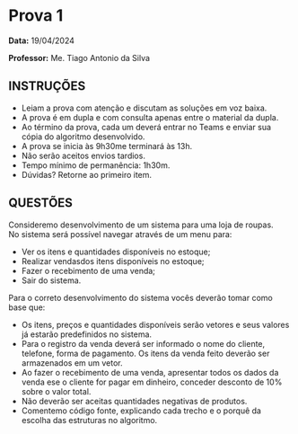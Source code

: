 # Prova 1 
**Data:** 19/04/2024

**Professor:** Me. Tiago Antonio da Silva

## INSTRUÇÕES
- Leiam a prova com atenção e discutam as soluções em voz baixa.
- A prova é em dupla e com consulta apenas entre o material da dupla.
- Ao término da prova, cada um deverá entrar no Teams e enviar sua cópia do algoritmo desenvolvido.
- A prova se inicia às 9h30me terminará às 13h.
- Não serão aceitos envios tardios.
- Tempo mínimo de permanência: 1h30m.
- Dúvidas? Retorne ao primeiro item.

## QUESTÕES
Consideremo  desenvolvimento  de  um  sistema  para  uma  loja  de  roupas.  
No sistema será possível navegar através de um menu para:
- Ver os itens e quantidades disponíveis no estoque;
- Realizar vendasdos itens disponíveis no estoque;
- Fazer o recebimento de uma venda;
- Sair do sistema.

Para o correto desenvolvimento do sistema vocês deverão tomar como base que:
- Os itens, preços e quantidades disponíveis serão vetores e seus valores já estarão predefinidos no sistema.
- Para o registro da venda deverá ser informado o nome do cliente, telefone, forma de pagamento. Os itens da venda feito deverão ser armazenados em um vetor.
- Ao fazer o recebimento de uma venda, apresentar todos os dados da venda ese o cliente for pagar em dinheiro, conceder desconto de 10% sobre o valor total.
- Não deverão ser aceitas quantidades negativas de produtos.
- Comentemo código fonte, explicando cada trecho e o porquê da escolha das estruturas no algoritmo.
